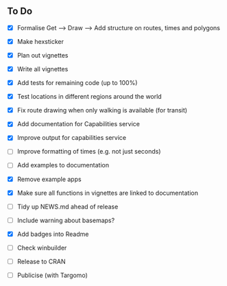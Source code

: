 
## To Do

- [x] Formalise Get --> Draw --> Add structure on routes, times and polygons
- [x] Make hexsticker
- [x] Plan out vignettes
- [x] Write all vignettes
- [x] Add tests for remaining code (up to 100%)
- [x] Test locations in different regions around the world
- [x] Fix route drawing when only walking is available (for transit)
- [x] Add documentation for Capabilities service
- [x] Improve output for capabilities service
- [ ] Improve formatting of times (e.g. not just seconds)
- [ ] Add examples to documentation
- [x] Remove example apps
- [x] Make sure all functions in vignettes are linked to documentation
- [ ] Tidy up NEWS.md ahead of release
- [ ] Include warning about basemaps?
- [x] Add badges into Readme
- [ ] Check winbuilder
- [ ] Release to CRAN
- [ ] Publicise (with Targomo)

